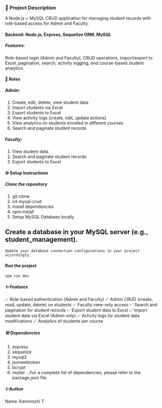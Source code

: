 ### 📖 Project Description
A Node.js + MySQL CRUD application for managing student records with role-based access for Admin and Faculty.

#### Backend: Node.js, Express, Sequelize ORM, MySQL

##### Features: 
Role-based login (Admin and Faculty), CRUD operations, import/export to Excel, pagination, search, activity logging, and course-based student analytics.

#### 🔑 Roles

##### Admin:
1. Create, edit, delete, view student data
2. Import students via Excel
3. Export students to Excel
4. View activity logs (create, edit, update actions)
5. View analytics on students enrolled in different courses
6. Search and paginate student records

##### Faculty:
1. View student data
2. Search and paginate student records
3. Export students to Excel

#### ⚙️ Setup Instructions
##### Clone the repository
  1. git clone <your-repo-url>
  2. cd mysql-crud
  3. Install dependencies
  4. npm install
  5. Setup MySQL Database locally

## Create a database in your MySQL server (e.g., student_management).
`Update your database connection configurations in your project accordingly.`

 #### Run the project
`npm run dev`

##### ✨ Features
✅ Role-based authentication (Admin and Faculty)
✅ Admin CRUD (create, read, update, delete) on students
✅ Faculty view-only access
✅ Search and pagination for student records
✅ Export student data to Excel
✅ Import student data via Excel (Admin only)
✅ Activity logs for student data modifications
✅ Analytics of students per course

##### 🛠 Dependencies
1. express
2. sequelize
3. mysql2
4. jsonwebtoken
5. bcrypt
6. multer
...For a complete list of dependencies, please refer to the package.json file.

##### 💡 Author
Name: Kanimozhi T
